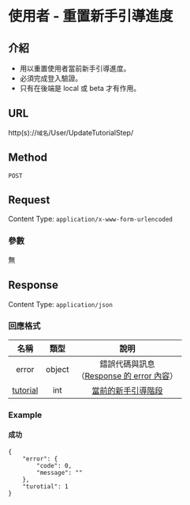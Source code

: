 # 使用者 - 重置新手引導進度

## 介紹

- 用以重置使用者當前新手引導進度。
- 必須完成登入驗證。
- 只有在後端是 local 或 beta 才有作用。

## URL

http(s)://`域名`/User/UpdateTutorialStep/

## Method

`POST`

## Request

Content Type: `application/x-www-form-urlencoded`


### 參數

無

## Response

Content Type: `application/json`

### 回應格式

| 名稱 | 類型 | 說明 |
|:-:|:-:|:-:|
| error | object | 錯誤代碼與訊息<br>（[Response 的 error 內容](../response.md#error)） |
| [tutorial](#tutorial) | int | [當前的新手引導階段](../codes/tutorial.md#tutorial) |

### Example

#### 成功
	{
		"error": {
			"code": 0,
			"message": ""
		},
		"turotial": 1
	}